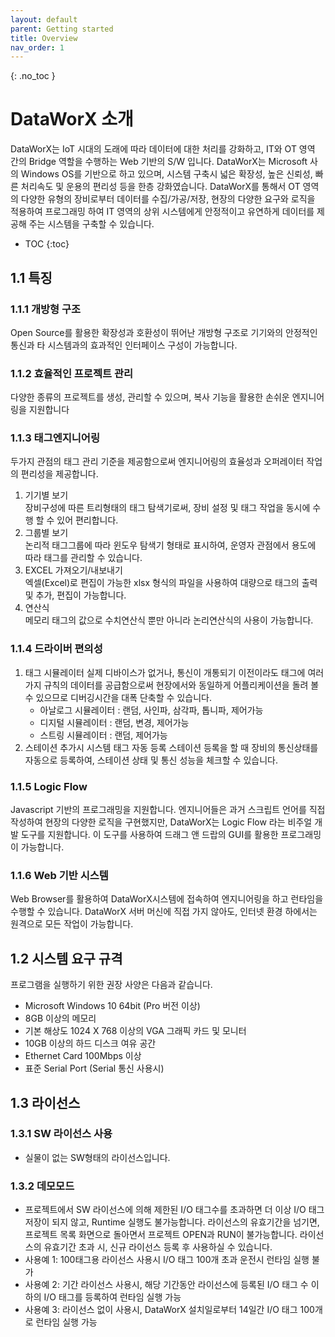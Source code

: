 ```yaml
---
layout: default
parent: Getting started
title: Overview
nav_order: 1
---
```


{: .no_toc }
# DataWorX 소개

DataWorX는 IoT 시대의 도래에 따라 데이터에 대한 처리를 강화하고, IT와 OT 영역 간의 Bridge 역할을 수행하는 Web 기반의 S/W 입니다.
DataWorX는 Microsoft 사의 Windows OS를 기반으로 하고 있으며, 시스템 구축시 넓은 확장성, 높은 신뢰성, 빠른 처리속도 및 운용의 편리성 등을 한층 강화였습니다.
DataWorX를 통해서 OT 영역의 다양한 유형의 장비로부터 데이터를 수집/가공/저장, 현장의 다양한 요구와 로직을 적용하여 프로그래밍 하여 IT 영역의 상위 시스템에게 안정적이고 유연하게 데이터를 제공해 주는 시스템을 구축할 수 있습니다.

- TOC
{:toc}


## 1.1 특징

### 1.1.1 개방형 구조

Open Source를 활용한 확장성과 호환성이 뛰어난 개방형 구조로 기기와의 안정적인 통신과 타 시스템과의 효과적인 인터페이스 구성이 가능합니다.

### 1.1.2 효율적인 프로젝트 관리

다양한 종류의 프로젝트를 생성, 관리할 수 있으며, 복사 기능을 활용한 손쉬운 엔지니어링을 지원합니다

### 1.1.3 태그엔지니어링

두가지 관점의 태그 관리 기준을 제공함으로써 엔지니어링의 효율성과 오퍼레이터 작업의 편리성을 제공합니다.

1. 기기별 보기<BR/>
   장비구성에 따른 트리형태의 태그 탐색기로써, 장비 설정 및 태그 작업을 동시에 수행 할 수 있어 편리합니다.
2. 그룹별 보기<BR/>
   논리적 태그그룹에 따라 윈도우 탐색기 형태로 표시하여, 운영자 관점에서 용도에 따라 태그를 관리할 수 있습니다.
3. EXCEL 가져오기/내보내기<BR/>
   엑셀(Excel)로 편집이 가능한 xlsx 형식의 파일을 사용하여 대량으로 태그의 출력 및 추가, 편집이 가능합니다.
4. 연산식<BR/>
   메모리 태그의 값으로 수치연산식 뿐만 아니라 논리연산식의 사용이 가능합니다.

### 1.1.4 드라이버 편의성

1. 태그 시뮬레이터
   실제 디바이스가 없거나, 통신이 개통되기 이전이라도 태그에 여러가지 규칙의 데이터를 공급함으로써 현장에서와 동일하게 어플리케이션을 돌려 볼 수 있으므로 디버깅시간을 대폭 단축할 수 있습니다.
   - 아날로그 시뮬레이터 : 랜덤, 사인파, 삼각파, 톱니파, 제어가능
   - 디지털 시뮬레이터 : 랜덤, 변경, 제어가능
   - 스트링 시뮬레이터 : 랜덤, 제어가능
2. 스테이션 추가시 시스템 태그 자동 등록
   스테이션 등록을 할 때 장비의 통신상태를 자동으로 등록하여, 스테이션 상태 및 통신 성능을 체크할 수 있습니다.

### 1.1.5 Logic Flow

Javascript 기반의 프로그래밍을 지원합니다.
엔지니어들은 과거 스크립트 언어를 직접 작성하여 현장의 다양한 로직을 구현했지만, DataWorX는 Logic Flow 라는 비주얼 개발 도구를 지원합니다.
이 도구를 사용하여 드래그 앤 드랍의 GUI를 활용한 프로그래밍이 가능합니다.

### 1.1.6 Web 기반 시스템

Web Browser를 활용하여 DataWorX시스템에 접속하여 엔지니어링을 하고 런타임을 수행할 수 있습니다.
DataWorX 서버 머신에 직접 가지 않아도, 인터넷 환경 하에서는 원격으로 모든 작업이 가능합니다.

## 1.2 시스템 요구 규격

프로그램을 실행하기 위한 권장 사양은 다음과 같습니다.

- Microsoft Windows 10 64bit (Pro 버전 이상)
- 8GB 이상의 메모리
- 기본 해상도 1024 X 768 이상의 VGA 그래픽 카드 및 모니터
- 10GB 이상의 하드 디스크 여유 공간
- Ethernet Card 100Mbps 이상
- 표준 Serial Port (Serial 통신 사용시)

## 1.3 라이선스

### 1.3.1 SW 라이선스 사용

- 실물이 없는 SW형태의 라이선스입니다.

### 1.3.2 데모모드

- 프로젝트에서 SW 라이선스에 의해 제한된 I/O 태그수를 초과하면 더 이상 I/O 태그 저장이 되지 않고, Runtime 실행도 불가능합니다. 라이선스의 유효기간을 넘기면, 프로젝트 목록 화면으로 돌아면서 프로젝트 OPEN과 RUN이 불가능합니다. 라이선스의 유효기간 초과 시, 신규 라이선스 등록 후 사용하실 수 있습니다.
- 사용예 1: 100태그용 라이선스 사용시 I/O 태그 100개 초과 운전시 런타임 실행 불가
- 사용예 2: 기간 라이선스 사용시, 해당 기간동안 라이선스에 등록된 I/O 태그 수 이하의 I/O 태그를 등록하여 런타임 실행 가능
- 사용예 3: 라이선스 없이 사용시, DataWorX 설치일로부터 14일간 I/O 태그 100개로 런타임 실행 가능
